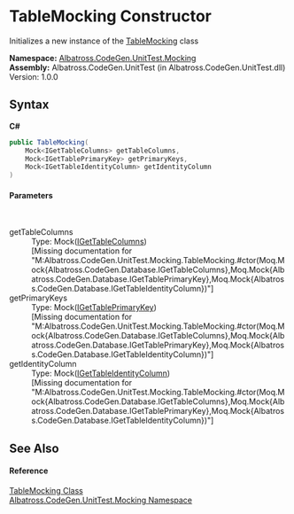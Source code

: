 # TableMocking Constructor 
 

Initializes a new instance of the <a href="0660dacb-47e4-33d0-a2b5-2e1ec6907c00">TableMocking</a> class

**Namespace:**&nbsp;<a href="2f1780b3-a2c6-14ff-575d-ee99b7786f99">Albatross.CodeGen.UnitTest.Mocking</a><br />**Assembly:**&nbsp;Albatross.CodeGen.UnitTest (in Albatross.CodeGen.UnitTest.dll) Version: 1.0.0

## Syntax

**C#**<br />
``` C#
public TableMocking(
	Mock<IGetTableColumns> getTableColumns,
	Mock<IGetTablePrimaryKey> getPrimaryKeys,
	Mock<IGetTableIdentityColumn> getIdentityColumn
)
```


#### Parameters
&nbsp;<dl><dt>getTableColumns</dt><dd>Type: Mock(<a href="e6112130-1c0b-1490-70ae-bd2d694bfe36">IGetTableColumns</a>)<br />\[Missing <param name="getTableColumns"/> documentation for "M:Albatross.CodeGen.UnitTest.Mocking.TableMocking.#ctor(Moq.Mock{Albatross.CodeGen.Database.IGetTableColumns},Moq.Mock{Albatross.CodeGen.Database.IGetTablePrimaryKey},Moq.Mock{Albatross.CodeGen.Database.IGetTableIdentityColumn})"\]</dd><dt>getPrimaryKeys</dt><dd>Type: Mock(<a href="da84a7f8-c8b9-6b77-f4ac-2ff121539cc0">IGetTablePrimaryKey</a>)<br />\[Missing <param name="getPrimaryKeys"/> documentation for "M:Albatross.CodeGen.UnitTest.Mocking.TableMocking.#ctor(Moq.Mock{Albatross.CodeGen.Database.IGetTableColumns},Moq.Mock{Albatross.CodeGen.Database.IGetTablePrimaryKey},Moq.Mock{Albatross.CodeGen.Database.IGetTableIdentityColumn})"\]</dd><dt>getIdentityColumn</dt><dd>Type: Mock(<a href="dbf06374-112e-2448-12b6-115a09b4cd54">IGetTableIdentityColumn</a>)<br />\[Missing <param name="getIdentityColumn"/> documentation for "M:Albatross.CodeGen.UnitTest.Mocking.TableMocking.#ctor(Moq.Mock{Albatross.CodeGen.Database.IGetTableColumns},Moq.Mock{Albatross.CodeGen.Database.IGetTablePrimaryKey},Moq.Mock{Albatross.CodeGen.Database.IGetTableIdentityColumn})"\]</dd></dl>

## See Also


#### Reference
<a href="0660dacb-47e4-33d0-a2b5-2e1ec6907c00">TableMocking Class</a><br /><a href="2f1780b3-a2c6-14ff-575d-ee99b7786f99">Albatross.CodeGen.UnitTest.Mocking Namespace</a><br />